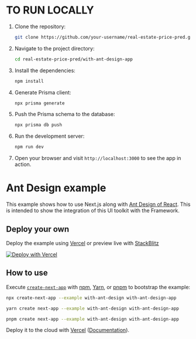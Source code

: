 
# TO RUN LOCALLY
1. Clone the repository:
    ```bash
    git clone https://github.com/your-username/real-estate-price-pred.git
    ```
2. Navigate to the project directory:
    ```bash
    cd real-estate-price-pred/with-ant-design-app
    ```
3. Install the dependencies:
    ```bash
    npm install
    ```
4. Generate Prisma client:
    ```bash
    npx prisma generate
    ```
5. Push the Prisma schema to the database:
    ```bash
    npx prisma db push
    ```
6. Run the development server:
    ```bash
    npm run dev
    ```
7. Open your browser and visit `http://localhost:3000` to see the app in action.






# Ant Design example

This example shows how to use Next.js along with [Ant Design of React](https://ant.design). This is intended to show the integration of this UI toolkit with the Framework.

## Deploy your own

Deploy the example using [Vercel](https://vercel.com?utm_source=github&utm_medium=readme&utm_campaign=next-example) or preview live with [StackBlitz](https://stackblitz.com/github/vercel/next.js/tree/canary/examples/with-ant-design)

[![Deploy with Vercel](https://vercel.com/button)](https://vercel.com/new/clone?repository-url=https://github.com/vercel/next.js/tree/canary/examples/with-ant-design&project-name=with-ant-design&repository-name=with-ant-design)

## How to use

Execute [`create-next-app`](https://github.com/vercel/next.js/tree/canary/packages/create-next-app) with [npm](https://docs.npmjs.com/cli/init), [Yarn](https://yarnpkg.com/lang/en/docs/cli/create/), or [pnpm](https://pnpm.io) to bootstrap the example:

```bash
npx create-next-app --example with-ant-design with-ant-design-app
```

```bash
yarn create next-app --example with-ant-design with-ant-design-app
```

```bash
pnpm create next-app --example with-ant-design with-ant-design-app
```

Deploy it to the cloud with [Vercel](https://vercel.com/new?utm_source=github&utm_medium=readme&utm_campaign=next-example) ([Documentation](https://nextjs.org/docs/deployment)).
